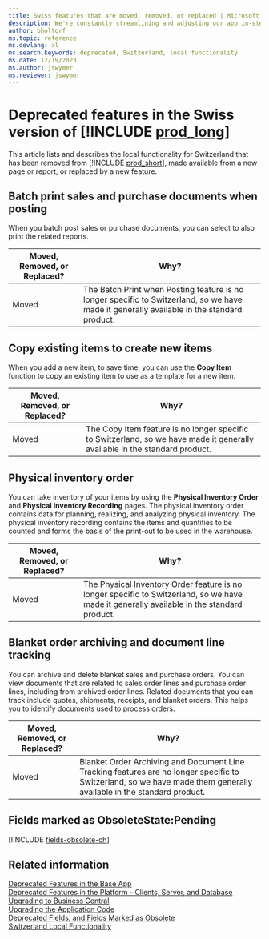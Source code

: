```yaml
---
title: Swiss features that are moved, removed, or replaced | Microsoft Docs
description: We're constantly streamlining and adjusting our app in-step with market developments. Read about the features for Switzerland that we have moved, removed, or replaced.
author: bholtorf
ms.topic: reference
ms.devlang: al
ms.search.keywords: deprecated, Switzerland, local functionality
ms.date: 12/19/2023
ms.author: jswymer
ms.reviewer: jswymer
---
```


# Deprecated features in the Swiss version of [!INCLUDE [prod_long](../developer/includes/prod_long.md)]
This article lists and describes the local functionality for Switzerland that has been removed from [!INCLUDE [prod_short](../developer/includes/prod_short.md)], made available from a new page or report, or replaced by a new feature.

## Batch print sales and purchase documents when posting
When you batch post sales or purchase documents, you can select to also print the related reports.

|Moved, Removed, or Replaced?|Why?|
|----|----|
|Moved| The Batch Print when Posting feature is no longer specific to Switzerland, so we have made it generally available in the standard product. | 

## Copy existing items to create new items
When you add a new item, to save time, you can use the **Copy Item** function to copy an existing item to use as a template for a new item.

|Moved, Removed, or Replaced?|Why?|
|----|----|
|Moved| The Copy Item feature is no longer specific to Switzerland, so we have made it generally available in the standard product. |

## Physical inventory order
You can take inventory of your items by using the **Physical Inventory Order** and **Physical Inventory Recording** pages. The physical inventory order contains data for planning, realizing, and analyzing physical inventory. The physical inventory recording contains the items and quantities to be counted and forms the basis of the print-out to be used in the warehouse.

|Moved, Removed, or Replaced?|Why?|
|----|----|
|Moved| The Physical Inventory Order feature is no longer specific to Switzerland, so we have made it generally available in the standard product. |

## Blanket order archiving and document line tracking
You can archive and delete blanket sales and purchase orders. You can view documents that are related to sales order lines and purchase order lines, including from archived order lines. Related documents that you can track include quotes, shipments, receipts, and blanket orders. This helps you to identify documents used to process orders.

|Moved, Removed, or Replaced?|Why?|
|----|----|
|Moved| Blanket Order Archiving and Document Line Tracking features are no longer specific to Switzerland, so we have made them generally available in the standard product. |

## Fields marked as ObsoleteState:Pending

[!INCLUDE [fields-obsolete-ch](../includes/fields-obsolete-ch.md)]

## Related information

[Deprecated Features in the Base App](deprecated-features-w1.md)  
[Deprecated Features in the Platform - Clients, Server, and Database](deprecated-features-platform.md)  
[Upgrading to Business Central](upgrading-to-business-central.md)  
[Upgrading the Application Code](upgrading-the-application-code.md)  
[Deprecated Fields, and Fields Marked as Obsolete](deprecated-fields.md)  
[Switzerland Local Functionality](/dynamics365/business-central/LocalFunctionality/Switzerland/switzerland-local-functionality)  
